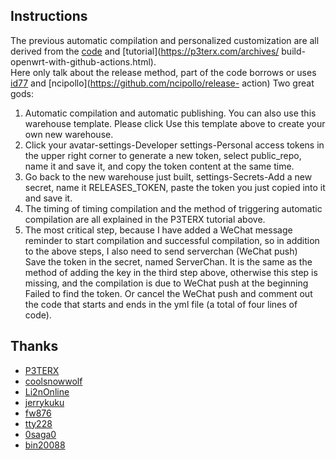 ## Instructions

The previous automatic compilation and personalized customization are all derived from the [code](https://github.com/P3TERX/Actions-OpenWrt) and [tutorial](https://p3terx.com/archives/ build-openwrt-with-github-actions.html). </br>
Here only talk about the release method, part of the code borrows or uses [id77](https://github.com/id77/OpenWrt-K2P-firmware) and [ncipollo](https://github.com/ncipollo/release- action) Two great gods:</br>
 1. Automatic compilation and automatic publishing. You can also use this warehouse template. Please click Use this template above to create your own new warehouse. </br>
 2. Click your avatar-settings-Developer settings-Personal access tokens in the upper right corner to generate a new token, select public_repo, name it and save it, and copy the token content at the same time. </br>
 3. Go back to the new warehouse just built, settings-Secrets-Add a new secret, name it RELEASES_TOKEN, paste the token you just copied into it and save it. </br>
 4. The timing of timing compilation and the method of triggering automatic compilation are all explained in the P3TERX tutorial above. </br>
 5. The most critical step, because I have added a WeChat message reminder to start compilation and successful compilation, so in addition to the above steps, I also need to send serverchan (WeChat push)</br>
 Save the token in the secret, named ServerChan. It is the same as the method of adding the key in the third step above, otherwise this step is missing, and the compilation is due to WeChat push at the beginning</br>
 Failed to find the token. Or cancel the WeChat push and comment out the code that starts and ends in the yml file (a total of four lines of code). </br>
 
## Thanks

- [P3TERX](https://github.com/P3TERX/Actions-OpenWrt)
- [coolsnowwolf](https://github.com/coolsnowwolf)
- [Li2nOnline](https://github.com/Lienol)
- [jerrykuku](https://github.com/jerrykuku)
- [fw876](https://github.com/fw876)
- [tty228](https://github.com/tty228)
- [0saga0](https://github.com/0saga0)
- [bin20088](https://github.com/bin20088)
